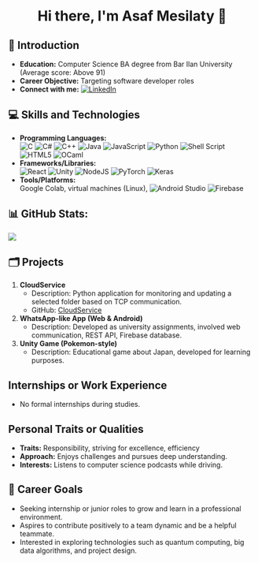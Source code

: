 <h1 align="center">Hi there, I'm Asaf Mesilaty 👋</h1>

## 💫 Introduction 
- **Education:** Computer Science BA degree from Bar Ilan University (Average score: Above 91)
- **Career Objective:** Targeting software developer roles
- **Connect with me:** [![LinkedIn](https://img.shields.io/badge/LinkedIn-%230077B5.svg?logo=linkedin&logoColor=white)](https://linkedin.com/in/asafmesilaty) 

## 💻 Skills and Technologies 

- **Programming Languages:**  
![C](https://img.shields.io/badge/c-%2300599C.svg?style=for-the-badge&logo=c&logoColor=white) ![C#](https://img.shields.io/badge/c%23-%23239120.svg?style=for-the-badge&logo=csharp&logoColor=white) ![C++](https://img.shields.io/badge/c++-%2300599C.svg?style=for-the-badge&logo=c%2B%2B&logoColor=white) ![Java](https://img.shields.io/badge/java-%23ED8B00.svg?style=for-the-badge&logo=openjdk&logoColor=white) ![JavaScript](https://img.shields.io/badge/javascript-%23323330.svg?style=for-the-badge&logo=javascript&logoColor=%23F7DF1E) ![Python](https://img.shields.io/badge/python-3670A0?style=for-the-badge&logo=python&logoColor=ffdd54) ![Shell Script](https://img.shields.io/badge/shell_script-%23121011.svg?style=for-the-badge&logo=gnu-bash&logoColor=white) ![HTML5](https://img.shields.io/badge/html5-%23E34F26.svg?style=for-the-badge&logo=html5&logoColor=white) ![OCaml](https://img.shields.io/badge/OCaml-%23E98407.svg?style=for-the-badge&logo=ocaml&logoColor=white) 
- **Frameworks/Libraries:**  
![React](https://img.shields.io/badge/react-%2320232a.svg?style=for-the-badge&logo=react&logoColor=%2361DAFB) ![Unity](https://img.shields.io/badge/unity-%23000000.svg?style=for-the-badge&logo=unity&logoColor=white) ![NodeJS](https://img.shields.io/badge/node.js-6DA55F?style=for-the-badge&logo=node.js&logoColor=white) ![PyTorch](https://img.shields.io/badge/PyTorch-%23EE4C2C.svg?style=for-the-badge&logo=PyTorch&logoColor=white) ![Keras](https://img.shields.io/badge/Keras-%23D00000.svg?style=for-the-badge&logo=Keras&logoColor=white)
- **Tools/Platforms:**  
Google Colab, virtual machines (Linux), ![Android Studio](https://img.shields.io/badge/Android%20Studio-3DDC84.svg?style=for-the-badge&logo=android-studio&logoColor=white) ![Firebase](https://img.shields.io/badge/Firebase-039BE5?style=for-the-badge&logo=Firebase&logoColor=white)

## 📊 GitHub Stats:
![](https://github-readme-stats.vercel.app/api/top-langs/?username=AsafMesi&theme=dark&hide_border=false&include_all_commits=true&count_private=true&layout=compact)

## 🗂️ Projects

1. **CloudService**
   - Description: Python application for monitoring and updating a selected folder based on TCP communication.
   - GitHub: [CloudService](https://github.com/AsafMesi/CloudService)
2. **WhatsApp-like App (Web & Android)**
   - Description: Developed as university assignments, involved web communication, REST API, Firebase database.
3. **Unity Game (Pokemon-style)**
   - Description: Educational game about Japan, developed for learning purposes.

## Internships or Work Experience

- No formal internships during studies.

## Personal Traits or Qualities

- **Traits:** Responsibility, striving for excellence, efficiency
- **Approach:** Enjoys challenges and pursues deep understanding.
- **Interests:** Listens to computer science podcasts while driving.

## 🎯 Career Goals

- Seeking internship or junior roles to grow and learn in a professional environment.
- Aspires to contribute positively to a team dynamic and be a helpful teammate.
- Interested in exploring technologies such as quantum computing, big data algorithms, and project design.


<!--
**AsafMesi/AsafMesi** is a ✨ _special_ ✨ repository because its `README.md` (this file) appears on your GitHub profile.

To keep in mind for the future:

- 🔭 I’m currently working on ...
- 🌱 I’m currently learning ...
- 👯 I’m looking to collaborate on ...
- 🤔 I’m looking for help with ...
- 💬 Ask me about ...
- 📫 How to reach me: ...
- 😄 Pronouns: ...
- ⚡ Fun fact: ...
-->
